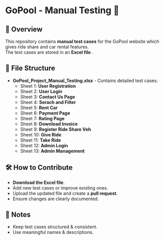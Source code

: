 # GoPool - Manual Testing 📝

## 📌 Overview
This repository contains **manual test cases** for the GoPool website which gives ride share and car rental features.  
The test cases are stored in an **Excel file** .  

## 📂 File Structure
- **GoPool_Project_Manual_Testing.xlsx** - Contains detailed test cases.
  - Sheet 1: **User Registration**
  - Sheet 2: **User Login**
  - Sheet 3: **Contact Us Page**
  - Sheet 4: **Serach and Filter**
  - Sheet 5: **Rent Car**
  - Sheet 6: **Payment Page**
  - Sheet 7: **Rating Page**
  - Sheet 8: **Download Invoice**
  - Sheet 9: **Register Ride Share Veh**
  - Sheet 10: **Give Ride**
  - Sheet 11: **Take Ride**
  - Sheet 12: **Admin Login**
  - Sheet 13: **Admin Management**



## 🛠️ How to Contribute
- **Download the Excel file**.
- Add new test cases or improve existing ones.
- Upload the updated file and create a **pull request**.
- Ensure changes are clearly documented.

## 📢 Notes
- Keep test cases structured & consistent.
- Use meaningful names & descriptions.
